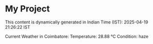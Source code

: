 # My Project

This content is dynamically generated in Indian Time (IST): 2025-04-19 21:26:22 IST


Current Weather in Coimbatore:
Temperature: 28.88 °C
Condition: haze
